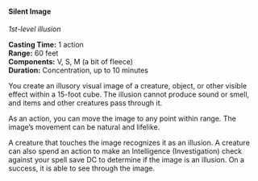 #### Silent Image
<!-- TODO Check and tag this spell-->
<!-- markdownlint-disable-next-line no-emphasis-as-heading -->
_1st-level illusion_

**Casting Time:** 1 action \
**Range:** 60 feet \
**Components:** V, S, M (a bit of fleece) \
**Duration:** Concentration, up to 10 minutes

You create an illusory visual image of a creature, object, or other visible effect within a 15-foot cube.
The illusion cannot produce sound or smell, and items and other creatures pass through it.

As an action, you can move the image to any point within range.
The image’s movement can be natural and lifelike.

A creature that touches the image recognizes it as an illusion.
A creature can also spend an action to make an Intelligence (Investigation) check against your spell save DC to determine if the image is an illusion.
On a success, it is able to see through the image.
